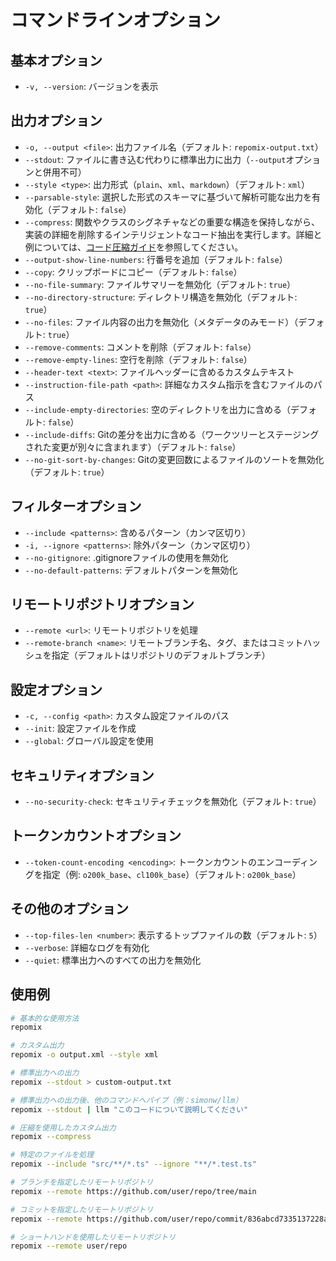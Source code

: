 # コマンドラインオプション

## 基本オプション
- `-v, --version`: バージョンを表示

## 出力オプション
- `-o, --output <file>`: 出力ファイル名（デフォルト: `repomix-output.txt`）
- `--stdout`: ファイルに書き込む代わりに標準出力に出力（`--output`オプションと併用不可）
- `--style <type>`: 出力形式（`plain`、`xml`、`markdown`）（デフォルト: `xml`）
- `--parsable-style`: 選択した形式のスキーマに基づいて解析可能な出力を有効化（デフォルト: `false`）
- `--compress`: 関数やクラスのシグネチャなどの重要な構造を保持しながら、実装の詳細を削除するインテリジェントなコード抽出を実行します。詳細と例については、[コード圧縮ガイド](code-compress)を参照してください。
- `--output-show-line-numbers`: 行番号を追加（デフォルト: `false`）
- `--copy`: クリップボードにコピー（デフォルト: `false`）
- `--no-file-summary`: ファイルサマリーを無効化（デフォルト: `true`）
- `--no-directory-structure`: ディレクトリ構造を無効化（デフォルト: `true`）
- `--no-files`: ファイル内容の出力を無効化（メタデータのみモード）（デフォルト: `true`）
- `--remove-comments`: コメントを削除（デフォルト: `false`）
- `--remove-empty-lines`: 空行を削除（デフォルト: `false`）
- `--header-text <text>`: ファイルヘッダーに含めるカスタムテキスト
- `--instruction-file-path <path>`: 詳細なカスタム指示を含むファイルのパス
- `--include-empty-directories`: 空のディレクトリを出力に含める（デフォルト: `false`）
- `--include-diffs`: Gitの差分を出力に含める（ワークツリーとステージングされた変更が別々に含まれます）（デフォルト: `false`）
- `--no-git-sort-by-changes`: Gitの変更回数によるファイルのソートを無効化（デフォルト: `true`）

## フィルターオプション
- `--include <patterns>`: 含めるパターン（カンマ区切り）
- `-i, --ignore <patterns>`: 除外パターン（カンマ区切り）
- `--no-gitignore`: .gitignoreファイルの使用を無効化
- `--no-default-patterns`: デフォルトパターンを無効化

## リモートリポジトリオプション
- `--remote <url>`: リモートリポジトリを処理
- `--remote-branch <name>`: リモートブランチ名、タグ、またはコミットハッシュを指定（デフォルトはリポジトリのデフォルトブランチ）

## 設定オプション
- `-c, --config <path>`: カスタム設定ファイルのパス
- `--init`: 設定ファイルを作成
- `--global`: グローバル設定を使用

## セキュリティオプション
- `--no-security-check`: セキュリティチェックを無効化（デフォルト: `true`）

## トークンカウントオプション
- `--token-count-encoding <encoding>`: トークンカウントのエンコーディングを指定（例: `o200k_base`、`cl100k_base`）（デフォルト: `o200k_base`）

## その他のオプション
- `--top-files-len <number>`: 表示するトップファイルの数（デフォルト: `5`）
- `--verbose`: 詳細なログを有効化
- `--quiet`: 標準出力へのすべての出力を無効化

## 使用例

```bash
# 基本的な使用方法
repomix

# カスタム出力
repomix -o output.xml --style xml

# 標準出力への出力
repomix --stdout > custom-output.txt

# 標準出力への出力後、他のコマンドへパイプ（例：simonw/llm）
repomix --stdout | llm "このコードについて説明してください"

# 圧縮を使用したカスタム出力
repomix --compress

# 特定のファイルを処理
repomix --include "src/**/*.ts" --ignore "**/*.test.ts"

# ブランチを指定したリモートリポジトリ
repomix --remote https://github.com/user/repo/tree/main

# コミットを指定したリモートリポジトリ
repomix --remote https://github.com/user/repo/commit/836abcd7335137228ad77feb28655d85712680f1

# ショートハンドを使用したリモートリポジトリ
repomix --remote user/repo
```
